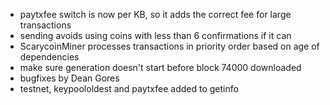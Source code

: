 * paytxfee switch is now per KB, so it adds the correct fee for large transactions
* sending avoids using coins with less than 6 confirmations if it can
* ScarycoinMiner processes transactions in priority order based on age of dependencies
* make sure generation doesn't start before block 74000 downloaded
* bugfixes by Dean Gores
* testnet, keypoololdest and paytxfee added to getinfo
